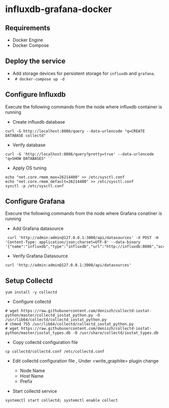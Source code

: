 # influxdb-grafana-docker

## Requirements
- Docker Engine
- Docker Compose

## Deploy the service
- Add storage devices for persistent storage for ``influxdb`` and ``grafana``.
- `` # docker-compose up -d``

## Configure Influxdb
Execute the following commands from the node where influxdb container is running

- Create influxdb database
``` 
curl -G http://localhost:8086/query --data-urlencode "q=CREATE DATABASE collectd" 
```
- Verify database 
``` 
curl -G 'http://localhost:8086/query?pretty=true' --data-urlencode "q=SHOW DATABASES" ``
```
-  Apply OS tuning
```
echo "net.core.rmem_max=26214400" >> /etc/sysctl.conf
echo "net.core.rmem_default=26214400" >> /etc/sysctl.conf
sysctl -p /etc/sysctl.conf
```

## Configure Grafana 
Execure the following commands from the node where Grafana conatiner is running

- Add Grafana datasource
``` 
 curl 'http://admin:admin@127.0.0.1:3000/api/datasources' -X POST -H 'Content-Type: application/json;charset=UTF-8' --data-binary '{"name":"influxdb","type":"influxdb","url":"http://influxdb:8086","access":"proxy","isDefault":true,"database":"collectd"}' 
```

- Verify Grafana Datasource
```
curl 'http://admin:admin@127.0.0.1:3000/api/datasources' 
```

## Setup Collectd
 `` yum install -y collectd ``
- Configure collectd 
```
# wget https://raw.githubusercontent.com/deniszh/collectd-iostat-python/master/collectd_iostat_python.py -O /usr/lib64/collectd/collectd_iostat_python.py
# chmod 755 /usr/lib64/collectd/collectd_iostat_python.py
# wget https://raw.githubusercontent.com/deniszh/collectd-iostat-python/master/iostat_types.db -O /usr/share/collectd/iostat_types.db
```
- Copy collectd configuration file
```
cp collectd/collectd.conf /etc/collectd.conf
```

- Edit collectd configuration file , Under <write_graphite> plugin change
  - Node Name
  - Host Name
  - Prefix
  
- Start collectd service
```
systemctl start collectd; systemctl enable collect
```
